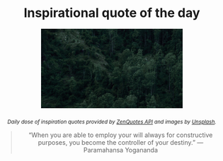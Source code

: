 
<div align="center">

# Inspirational quote of the day

<img src="./data/photo.jpeg" alt="Beautiful nature photo" width="320" height="180">

<sub><i>Daily dose of inspiration quotes provided by [ZenQuotes API](https://zenquotes.io/) and images by [Unsplash](https://unsplash.com/).</i></sub>


<blockquote>&ldquo;When you are able to employ your will always for constructive purposes, you become the controller of your destiny.&rdquo; &mdash; <footer>Paramahansa Yogananda</footer></blockquote>

</div>
